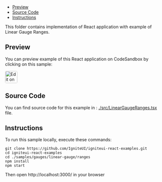 <!-- NOTE: do not change this file because it will be auto re-generated from template file: -->
<!-- https://github.com/IgniteUI/igniteui-react-examples/tree/master/templates/sample/ReadMe.md -->

<!-- ## Table of Contents -->
- [Preview](#Preview)
- [Source Code](#Source-Code)
- [Instructions](#Instructions)

This folder contains implementation of React application with example of Linear Gauge Ranges.
<!-- in the Linear Gauge component -->
<!-- [Linear Gauge](https://infragistics.com/Reactsite/components/linear-gauge.html) -->

## Preview

You can preview example of this React application on CodeSandbox by clicking on this sample:

<html lang="en" xmlns="http://www.w3.org/1999/xhtml">
    <body>
        <a target="_blank" href="https://codesandbox.io/s/github/IgniteUI/igniteui-react-examples/tree/master/samples/gauges/linear-gauge/ranges?fontsize=14&hidenavigation=1&theme=dark&view=preview&file=/src/LinearGaugeRanges.tsx" rel="noopener noreferrer">
            <img height="40px" style="border-radius: 0.25rem" alt="Edit on CodeSandbox" src="https://static.infragistics.com/xplatform/images/sandbox/code.png"/>
        </a>
        <!-- <a target="_blank"
href="https://codesandbox.io/s/github/IgniteUI/igniteui-react-examples/tree/master/samples/maps/geo-map/binding-csv-points?fontsize=14&hidenavigation=1&theme=dark&view=preview">
            <img alt="Edit Sample" src="https://codesandbox.io/static/img/play-codesandbox.svg"/>
        </a> -->
        <!-- <a target="_blank" style="margin-left: 0.5rem"
href="https://codesandbox.io/embed/github/IgniteUI/igniteui-react-examples/tree/master/samples/gauges/linear-gauge/ranges?fontsize=14&hidenavigation=1&theme=dark&view=preview&file=/src/LinearGaugeRanges.tsx">
            <img height="40px" style="border-radius: 5px" alt="View on CodeSandbox" src="https://static.infragistics.com/xplatform/images/sandbox/view.png"/>
        </a> -->
        <!-- <a target="_blank"
href="https://codesandbox.io/embed/github/IgniteUI/igniteui-react-examples/tree/master/samples/maps/geo-map/binding-csv-points?fontsize=14&hidenavigation=1&theme=dark&view=preview">
            <img alt="View on CodeSandbox" src="https://static.infragistics.com/xplatform/images/sandbox/view.png"/>
        </a>
https://codesandbox.io/embed/react-treemap-overview-rtb45
https://codesandbox.io/static/img/play-codesandbox.svg
https://codesandbox.io/embed/react-treemap-overview-rtb45?view=browser -->
    </body>
</html>

<!-- ## Sample Preview -->

<!-- <iframe
  src="https://codesandbox.io/embed/github/IgniteUI/igniteui-react-examples/tree/master/samples/gauges/linear-gauge/ranges?fontsize=14&hidenavigation=1&theme=dark&view=preview&file=/src/LinearGaugeRanges.tsx"
  style="width:100%; height:400px; border:0; border-radius: 4px; overflow:hidden;"
  allow="accelerometer; ambient-light-sensor; camera; encrypted-media; geolocation; gyroscope; hid; microphone; midi; payment; usb; vr"
  sandbox="allow-forms allow-modals allow-popups allow-presentation allow-same-origin allow-scripts"
></iframe> -->

## Source Code

You can find source code for this example in :
[./src/LinearGaugeRanges.tsx](./src/LinearGaugeRanges.tsx) file.

<!-- The following section provides source code from:
`./src/LinearGaugeRanges.tsx` file: -->

<!-- ```tsx
import { IgrLinearGauge } from 'igniteui-react-gauges';
import { IgrLinearGraphRange } from 'igniteui-react-gauges';
import { IgrLinearGaugeModule } from 'igniteui-react-gauges';
import * as React from 'react';

IgrLinearGaugeModule.register();

export default class LinearGaugeRanges extends React.Component {

    constructor(props: any) {
        super(props);
    }

    public render() {
        return (
            <div className="igContainer">
            <IgrLinearGauge
                 height="80px"
                 width="100%"
                 minimumValue={0} value={50}
                 maximumValue={100} interval={10}

                 rangeBrushes="#a4bd29, #F86232"
                 rangeOutlines="#a4bd29, #F86232"  >
                 <IgrLinearGraphRange name="range1"
                     startValue={0} endValue={50}
                     innerStartExtent={0.075} innerEndExtent={0.075}
                     outerStartExtent={0.25} outerEndExtent={0.4} />
                <IgrLinearGraphRange name="range2"
                    startValue={50} endValue={100}
                    innerStartExtent={0.075} innerEndExtent={0.075}
                    outerStartExtent={0.4} outerEndExtent={0.55} />
            </IgrLinearGauge>
        </div>
        );
    }
}

``` -->

## Instructions
To run this sample locally, execute these commands:

```
git clone https://github.com/IgniteUI/igniteui-react-examples.git
cd igniteui-react-examples
cd ./samples/gauges/linear-gauge/ranges
npm install
npm start

```

Then open http://localhost:3000/ in your browser

